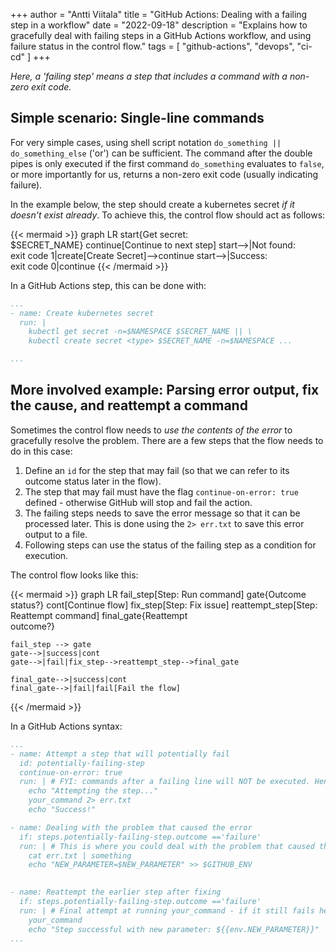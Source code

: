+++
author = "Antti Viitala"
title = "GitHub Actions: Dealing with a failing step in a workflow"
date = "2022-09-18"
description = "Explains how to gracefully deal with failing steps in a GitHub Actions workflow, and using failure status in the control flow."
tags = [
    "github-actions",
    "devops",
    "ci-cd"
]
+++

*Here, a 'failing step' means a step that includes a command with a non-zero exit code.*

## Simple scenario: Single-line commands

For very simple cases, using shell script notation ```do_something || do_something_else``` ('or') can be sufficient. The command after the double pipes is only executed if the first command ```do_something``` evaluates to ```false```, or more importantly for us, returns a non-zero exit code (usually indicating failure).

In the example below, the step should create a kubernetes secret *if it doesn't exist already*. To achieve this, the control flow should act as follows:

{{< mermaid >}}
graph LR
    start{Get secret: <br>$SECRET_NAME}
    continue[Continue to next step]
    start-->|Not found:<br>exit code 1|create[Create Secret]-->continue
    start-->|Success:<br>exit code 0|continue
{{< /mermaid >}}

In a GitHub Actions step, this can be done with:

```yaml
...
- name: Create kubernetes secret
  run: |
    kubectl get secret -n=$NAMESPACE $SECRET_NAME || \
    kubectl create secret <type> $SECRET_NAME -n=$NAMESPACE ...

...
```

## More involved example: Parsing error output, fix the cause, and reattempt a command

Sometimes the control flow needs to *use the contents of the error* to gracefully resolve the problem. There are a few steps that the flow needs to do in this case:

1. Define an ```id``` for the step that may fail (so that we can refer to its outcome status later in the flow).
1. The step that may fail must have the flag ```continue-on-error: true``` defined - otherwise GitHub will stop and fail the action.
1. The failing steps needs to save the error message so that it can be processed later. This is done using the ```2> err.txt``` to save this error output to a file.
1. Following steps can use the status of the failing step as a condition for execution.

The control flow looks like this:

{{< mermaid >}}
graph LR
    fail_step[Step: Run command]
    gate{Outcome status?}
    cont[Continue flow]
    fix_step[Step: Fix issue]
    reattempt_step[Step: Reattempt command]
    final_gate{Reattempt<br>outcome?}

    fail_step --> gate
    gate-->|success|cont
    gate-->|fail|fix_step-->reattempt_step-->final_gate

    final_gate-->|success|cont
    final_gate-->|fail|fail[Fail the flow]
{{< /mermaid >}}

In a GitHub Actions syntax:

```yaml
...
- name: Attempt a step that will potentially fail
  id: potentially-failing-step
  continue-on-error: true
  run: | # FYI: commands after a failing line will NOT be executed. Hence, "Success!" would NOT be printed if your_command fails.
    echo "Attempting the step..."
    your_command 2> err.txt
    echo "Success!"

- name: Dealing with the problem that caused the error
  if: steps.potentially-failing-step.outcome =='failure'
  run: | # This is where you could deal with the problem that caused the error, reading err.txt if needed - increment version, change a feature flag, retry compilation with a different dependency etc. Perhaps you changed a parameter. The syntax below shows how to save the NEW_PARAMETER as an environment variable for use later within the flow.
    cat err.txt | something
    echo "NEW_PARAMETER=$NEW_PARAMETER" >> $GITHUB_ENV
    

- name: Reattempt the earlier step after fixing
  if: steps.potentially-failing-step.outcome =='failure'
  run: | # Final attempt at running your_command - if it still fails here, the flow fails. Log with NEW_PARAMETER for better observability.
    your_command
    echo "Step successful with new parameter: ${{env.NEW_PARAMETER}}"  
...
```

